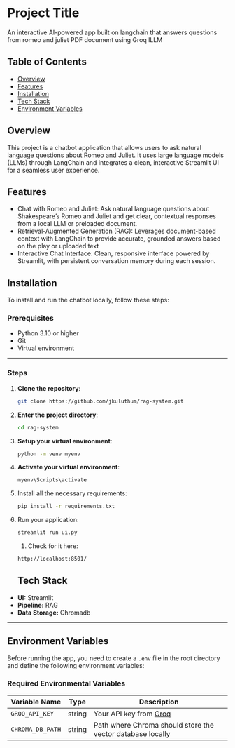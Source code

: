 # Project Title

An interactive AI-powered app built on 
langchain that answers questions from 
romeo and juliet PDF document using Groq lLLM

## Table of Contents

- [Overview](#overview)
- [Features](#features)
- [Installation](#installation)
- [Tech Stack](#tech-stack)
- [Environment Variables](#environment-variables)

## Overview

This project is a chatbot application that allows users 
to ask natural language questions about  Romeo and Juliet. 
It uses large language models (LLMs) through LangChain 
and integrates a clean, interactive Streamlit UI for a 
seamless user experience.

## Features

- Chat with Romeo and Juliet:
Ask natural language questions about Shakespeare’s Romeo and 
Juliet and get clear, contextual responses from a local LLM or 
preloaded document.
- Retrieval-Augmented Generation (RAG):
Leverages document-based context with LangChain to provide accurate, 
grounded answers based on the play or uploaded text
- Interactive Chat Interface:
Clean, responsive interface powered by Streamlit, with persistent 
conversation memory during each session.

## Installation

To install and run the chatbot locally, follow these steps:

### Prerequisites

- Python 3.10 or higher
- Git
- Virtual environment

---

### Steps

1. **Clone the repository**:

   ```sh
   git clone https://github.com/jkuluthum/rag-system.git

1. **Enter the project directory**:

   ```sh
   cd rag-system

   ```

1. **Setup your virtual environment**:

   ```sh
   python -m venv myenv

   ```
1. **Activate your virtual environment**:

   ```sh
   myenv\Scripts\activate

   ```
1. Install all the necessary requirements:

   ```sh
   pip install -r requirements.txt

   ```

1. Run your application:

   ```sh
   streamlit run ui.py

   ```

   1. Check for it here:

   ```sh
   http://localhost:8501/

   ```

   ## Tech Stack

- **UI:** Streamlit
- **Pipeline:** RAG
- **Data Storage:** Chromadb

---

## Environment Variables

Before running the app, you need to create a `.env` file in the root directory and define the following environment variables:

### Required Environmental Variables

| Variable Name      | Type   | Description                                                   |
|--------------------|--------|---------------------------------------------------------------|
| `GROQ_API_KEY`      | string | Your API key from [Groq](https://console.groq.com/keys)           |
| `CHROMA_DB_PATH`     | string | Path where Chroma should store the vector database locally    |
